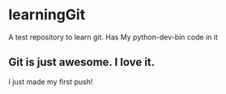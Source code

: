 # learningGit
A test repository to learn git. Has My python-dev-bin code in it
## Git is just awesome. I love it.
I just made my first push!